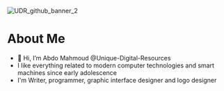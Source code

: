 
![UDR_github_banner_2](https://github.com/Unique-Digital-Resources/Unique-Digital-Resources/assets/144396669/b53719c6-6978-4558-af7c-c8e9890c0df5)


# About Me
- 👋 Hi, I’m Abdo Mahmoud @Unique-Digital-Resources
- I like everything related to modern computer technologies and smart machines since early adolescence
- I'm Writer, programmer, graphic interface designer and logo designer

<!---
Unique-Digital-Resources/Unique-Digital-Resources is a ✨ special ✨ repository because its `README.md` (this file) appears on your GitHub profile.
You can click the Preview link to take a look at your changes.
--->
